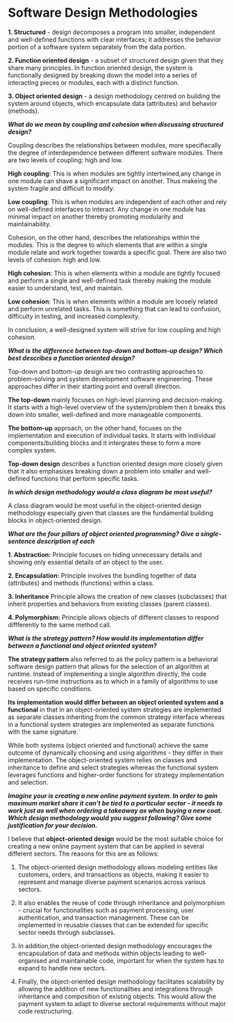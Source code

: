 # Software Design Methodologies


**1. Structured** - design decomposes a program into smaller, independent and well-defined functions with clear interfaces; it addresses the behavior portion of a software system separately from the data portion.  



**2. Function oriented design** - a subset of structured design given that they share many principles. In function oriented design, the system is functionally designed by breaking down the model into a series of interacting pieces or modules, each with a distinct function.



**3. Object oriented design** - a design methodology centred on building the system around objects, which encapsulate data (attributes) and behavior (methods). 



**_What do we mean by coupling and cohesion when discussing structured design?_**


Coupling describes the relationships between modules, more specifiacally the degree of interdependence between different software modules. There are two levels of coupling: high and low.


**High coupling**: This is when modules are tightly intertwined,any change in one module can shave a significant impact on another. Thus makeing the system fragile and difficult to modify.


**Low coupling**: This is when modules are independent of each other and rely on well-defined interfaces to interact. Any change in one module has minimal impact on another thereby promoting modularity and maintainability.


Cohesion, on the other hand, describes the relationships within the modules. This is the degree to which elements that are within a single module relate and work together towards a specific goal.
There are also two levels of cohesion: high and low.


**High cohesion**: This is when elements within a module are tightly focused and perform a single and well-defined task thereby making the module easier to understand, test, and maintain.


**Low cohesion**: This is when elements within a module are loosely related and perform unrelated tasks. This is something that can lead to confusion, difficulty in testing, and increased complexity.


In conclusion, a well-designed system will strive for low coupling and high cohesion.



**_What is the difference between top-down and bottom-up design? Which best describes a function oriented design?_**

Top-down and bottom-up design are two contrasting approaches to problem-solving and system development software engineering. These approaches differ in their starting point and overall direction.

**The top-down** mainly focuses on high-level planning and decision-making. It starts with a high-level overview of the system/problem then it breaks this down into smaller, well-defined and more manageable components. 

**The bottom-up** approach, on the other hand, focuses on the implementation and execution of individual tasks. It starts with individual components/building blocks and it intergrates these to form a more complex system.

**Top-down design** describes a function oriented design more closely given that it also emphasises breaking down a problem into smaller and well-defined functions that perform specific tasks.



**_In which design methodology would a class diagram be most useful?_**

A class diagram would be most useful in the object-oriented design methodology especially given that classes are the fundamental building blocks in object-oriented design.



**_What are the four pillars of object oriented programming? Give a single-sentence description of each_**


**1. Abstraction:** Principle focuses on hiding unnecessary details and showing only essential details of an object to the user.


**2. Encapsulation:** Principle involves the bundling together of data (attributes) and methods (functions) within a class. 


**3. Inheritance** Principle allows the creation of new classes (subclasses) that inherit properties and behaviors from existing classes (parent classes).


**4. Polymorphism:** Principle allows objects of different classes to respond diffferently to the same method call. 




**_What is the strategy pattern? How would its implementation differ between a functional and object oriented system?_**


**The strategy pattern** also referred to as the policy pattern is a behavioral software design pattern that allows for the selection of an algorithm at runtime. Instead of implementing a single algorithm directly, the code receives run-time instructions as to which in a family of algorithms to use based on specific conditions.


**Its implementation would differ between an object oriented system and a functional** in that in an object-oriented system strategies are implemented as separate classes inheriting from the common strategy interface whereas in a functional system strategies are implemented as separate functions with the same signature.


While both systems (object oriented and functional) achieve the same outcome of dynamically choosing and using algorithms - they differ in their implementation. The object-oriented system relies on classes and inheritance to define and select strategies whereas the functional system leverages functions and higher-order functions for strategy implementation and selection.




**_Imagine your is creating a new online payment system. In order to gain maximum market share it can't be tied to a particular sector - it needs to work just as well when ordering a takeaway as when buying a new coat. Which design methodology would you suggest following? Give some justification for your decision._**


I believe that **object-oriented design** would be the most suitable choice for creating a new online payment system that can be applied in several different sectors. The reasons for this are as follows:


1. The object-oriented design methodology allows modeling entities like customers, orders, and transactions as objects, making it easier to represent and manage diverse payment scenarios across various sectors. 


2. It also enables the reuse of code through inheritance and polymorphism - crucial for functionalities such as payment processing, user authentication, and transaction management. These can be implemented in reusable classes that can be extended for specific sector needs through subclasses. 


3. In addition,the object-oriented design methodology encourages the encapsulation of data and methods within objects leading to well-organised and maintainable code, important for when the system has to expand to handle new sectors.


4. Finally, the object-oriented design methodology facilitates scalability by allowing the addition of new functionalities and integrations through inheritance and composition of existing objects. This would allow the payment system to adapt to diverse sectoral requirements without major code restructuring.




